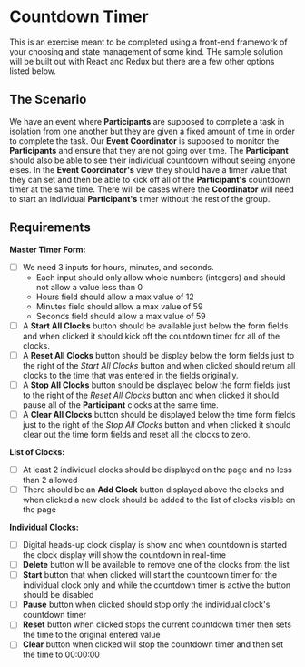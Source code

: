 # Countdown Timer

This is an exercise meant to be completed using a front-end framework of your choosing and state management of some kind. THe sample solution will be built out with React and Redux but there are a few other options listed below. 

## The Scenario

We have an event where **Participants** are supposed to complete a task in isolation from one another but they are given a fixed amount of time in order to complete the task. Our **Event Coordinator** is supposed to monitor the **Participants** and ensure that they are not going over time. The **Participant** should also be able to see their individual countdown without seeing anyone elses. In the **Event Coordinator's** view they should have a timer value that they can set and then be able to kick off all of the **Participant's** countdown timer at the same time. There will be cases where the **Coordinator** will need to start an individual **Participant's** timer without the rest of the group.

## Requirements

**Master Timer Form:**
- [ ] We need 3 inputs for hours, minutes, and seconds.
    * Each input should only allow whole numbers (integers) and should not allow a value less than 0
    * Hours field should allow a max value of 12
    * Minutes field should allow a max value of 59
    * Seconds field should allow a max value of 59
- [ ] A **Start All Clocks** button should be available just below the form fields and when clicked it should kick off the countdown timer for all of the clocks.
- [ ] A **Reset All Clocks** button should be display below the form fields just to the right of the *Start All Clocks* button and when clicked should return all clocks to the time that was entered in the fields originally.
- [ ] A **Stop All Clocks** button should be displayed below the form fields just to the right of the *Reset All Clocks* button and when clicked it should pause all of the **Participant** clocks at the same time.
- [ ] A **Clear All Clocks** button should be displayed below the time form fields just to the right of the *Stop All Clocks* button and when clicked it should clear out the time form fields and reset all the clocks to zero.

**List of Clocks:**
- [ ] At least 2 individual clocks should be displayed on the page and no less than 2 allowed
- [ ] There should be an **Add Clock** button displayed above the clocks and when clicked a new clock should be added to the list of clocks visible on the page

**Individual Clocks:**
- [ ] Digital heads-up clock display is show and when countdown is started the clock display will show the countdown in real-time
- [ ] **Delete** button will be available to remove one of the clocks from the list
- [ ] **Start** button that when clicked will start the countdown timer for the individual clock only and while the countdown timer is active the button should be disabled
- [ ] **Pause** button when clicked should stop only the individual clock's countdown timer
- [ ] **Reset** button when clicked stops the current countdown timer then sets the time to the original entered value
- [ ] **Clear** button when clicked will stop the countdown timer and then set the time to 00:00:00
